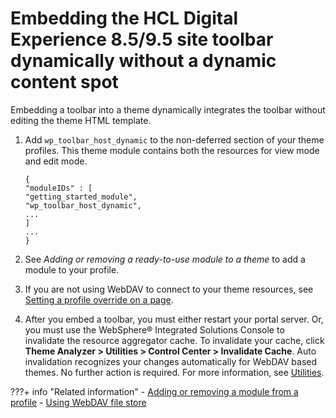 # Embedding the HCL Digital Experience 8.5/9.5 site toolbar dynamically without a dynamic content spot

Embedding a toolbar into a theme dynamically integrates the toolbar without editing the theme HTML template.

1.  Add `wp_toolbar_host_dynamic` to the non-deferred section of your theme profiles. This theme module contains both the resources for view mode and edit mode.

    ```
    {
    "moduleIDs" : [
    "getting_started_module",
    "wp_toolbar_host_dynamic",
    ...
    ]
    ...
    }
    ```

2.  See *Adding or removing a ready-to-use module to a theme* to add a module to your profile.

3.  If you are not using WebDAV to connect to your theme resources, see [Setting a profile override on a page](https://help.hcltechsw.com/digital-experience/9.5/dev-theme/themeopt_cust_changepro_override.html).

4.  After you embed a toolbar, you must either restart your portal server. Or, you must use the WebSphere® Integrated Solutions Console to invalidate the resource aggregator cache. To invalidate your cache, click **Theme Analyzer > Utilities > Control Center > Invalidate Cache**. Auto invalidation recognizes your changes automatically for WebDAV based themes. No further action is required. For more information, see [Utilities](../../../../../../../build_sites/themes_skins/the_module_framework/themeopt_analyzer/utilities/index.md).



???+ info "Related information" 
    -   [Adding or removing a module from a profile](../../../../../../../build_sites/themes_skins/the_module_framework/add_remove_oob_modules/index.md)
    -   [Using WebDAV file store](../../../../../../../manage_content/wcm_delivery/webdav/administer_webdav/mash_webdav_store.md)
  

